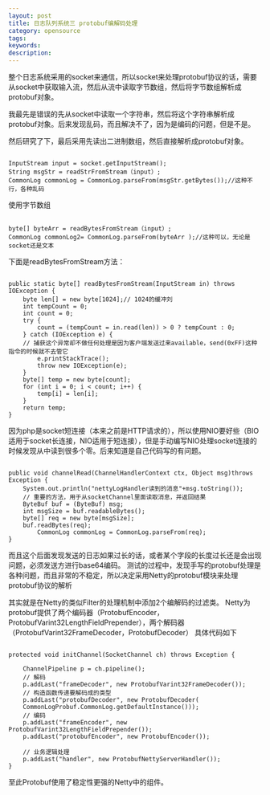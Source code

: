 ```yaml
---
layout: post
title: 日志队列系统三 protobuf编解码处理
category: opensource
tags: 
keywords: 
description: 
---
```





整个日志系统采用的socket来通信，所以socket来处理protobuf协议的话，需要从socket中获取输入流，然后从流中读取字节数组，然后将字节数组解析成protobuf对象。

我最先是错误的先从socket中读取一个字符串，然后将这个字符串解析成protobuf对象。后来发现乱码，而且解决不了，因为是编码的问题，但是不是。

然后研究了下，最后采用先读出二进制数组，然后直接解析成protobuf对象。

```

InputStream input = socket.getInputStream();
String msgStr = readStrFromStream（input）;
CommonLog commonLog = CommonLog.parseFrom(msgStr.getBytes());//这种不行，各种乱码

```

使用字节数组

```

byte[] byteArr = readBytesFromStream（input）;
CommonLog commonLog2= CommonLog.parseFrom(byteArr );//这种可以，无论是socket还是文本

````

下面是readBytesFromStream方法：

```

public static byte[] readBytesFromStream(InputStream in) throws IOException {
	byte len[] = new byte[1024];// 1024的缓冲刘
	int tempCount = 0;
	int count = 0;
	try {
		count = (tempCount = in.read(len)) > 0 ? tempCount : 0;
	} catch (IOException e) {
	// 捕获这个异常却不做任何处理是因为客户端发送过来available，send(0xFF)这种指令的时候就不去管它
		e.printStackTrace();
		throw new IOException(e);
	}
	byte[] temp = new byte[count];
	for (int i = 0; i < count; i++) {
		temp[i] = len[i];
	}
	return temp;
}

```

因为php是socket短连接（本来之前是HTTP请求的），所以使用NIO要好些（BIO适用于socket长连接，NIO适用于短连接），但是手动编写NIO处理socket连接的时候发现从中读到很多个零。后来知道是自己代码写的有问题。

```

public void channelRead(ChannelHandlerContext ctx, Object msg)throws Exception {
	System.out.println("nettyLogHandler读到的消息"+msg.toString());
	// 重要的方法，用于从socketChannel里面读取消息，并返回结果
	ByteBuf buf = (ByteBuf) msg;
	int msgSize = buf.readableBytes();
	byte[] req = new byte[msgSize];
	buf.readBytes(req);
        CommonLog commonLog = CommonLog.parseFrom(req);
}

```

而且这个后面发现发送的日志如果过长的话，或者某个字段的长度过长还是会出现问题，必须发送方进行base64编码。
测试的过程中，发现手写的protobuf处理是各种问题，而且非常的不稳定，所以决定采用Netty的protobuf模块来处理protobuf协议的解析


其实就是在Netty的类似Filter的处理机制中添加2个编解码的过滤类。
Netty为protobuf提供了两个编码器（ProtobufEncoder，ProtobufVarint32LengthFieldPrepender），两个解码器（ProtobufVarint32FrameDecoder，ProtobufDecoder）
具体代码如下

```

protected void initChannel(SocketChannel ch) throws Exception {

	ChannelPipeline p = ch.pipeline();
	// 解码
	p.addLast("frameDecoder", new ProtobufVarint32FrameDecoder());
	// 构造函数传递要解码成的类型
	p.addLast("protobufDecoder", new ProtobufDecoder(
	CommonLogProbuf.CommonLog.getDefaultInstance()));
	// 编码
	p.addLast("frameEncoder", new ProtobufVarint32LengthFieldPrepender());
	p.addLast("protobufEncoder", new ProtobufEncoder());

	// 业务逻辑处理
	p.addLast("handler", new ProtobufNettyServerHandler());
}

```

至此Protobuf使用了稳定性更强的Netty中的组件。



